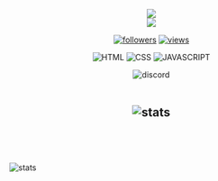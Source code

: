 <p align="center">
  <a href="https://github.com/Dev-Daami/readme-typing-svg"><img src="https://readme-typing-svg.herokuapp.com?font=B612&color=fe8019&center=true&vCenter=true&lines=Welcome+to+my+profile.;Hey+I'm+Daami!;I'm+16+years+old!;Have+a+great+day!;Currently+learning+Responsive+WebDev"></a>
  <br>
  <img src="https://komarev.com/ghpvc/?username=Dev-Daami&style=flat-square&color=fe8019&label=Views"
</p>

<p align="center">
  <a href="https://github.com/Dev-Daami">
    <img alt="followers" title="Follow me on Github" src="https://img.shields.io/github/followers/Dev-Daami?color=fabd2f&labelColor=fe8019&style=for-the-badge&logo=github&label=Follow"/></a>
  <a href="https://github.com/Dev-Daami/">
    <img alt="views" title="GitHub stars" src="https://img.shields.io/github/stars/Dev-Daami?color=fabd2f&labelColor=fe8019&style=for-the-badge&logo=github&label=Stars"/></a>
</p>

<p align="center">
  <img alt="HTML" title="HTML" src="https://img.shields.io/badge/HTML-FFD43B?style=for-the-badge&logo=html5&logoColor=darkgreen" />
  <img alt="CSS" title="CSS" src="https://img.shields.io/badge/CSS-FFD43B?style=for-the-badge&logo=CSS3&logoColor=darkgreen" />
  <img alt="JAVASCRIPT" title="JAVASCRIPT" src="https://img.shields.io/badge/JAVASCRIPT-FFD43B?style=for-the-badge&logo=JAVASCRIPT&logoColor=darkgreen" />
</p>
<!---
<div align="center">
  <h4>
  <details>
    <summary>🌟 frameworks</summary>
    <br>
      <p align="center">
        <img alt="NODE.JS" title="NODE.JS" src="https://img.shields.io/badge/NODE.JS-FFD43B?style=for-the-badge&logo=NODE-DOT-JS&logoColor=darkgreen" />
        <img alt="NPM" title="NPM" src="https://img.shields.io/badge/NPM-FFD43B?style=for-the-badge&logo=NPM&logoColor=darkgreen" />
        <img alt="GIT" title="GIT" src="https://img.shields.io/badge/GIT-FFD43B?style=for-the-badge&logo=GIT&logoColor=darkgreen" />
    </p>
  </details>
  </h4>
</div>
--->
<div align="center">
  <img alt="discord" title="discord" src="https://discord.c99.nl/widget/theme-3/395558746803142657.png">
</div>

<br>

<h2 align="center">
      <img alt="stats" title="STATS" src="https://github-readme-stats.vercel.app/api?username=Dev-Daami&show_icons=tru&theme=gruvbox&hide_border=true">
      <br/><br/>
</h2>

<br>
<br>


 <img alt="stats" title="STATS" src="https://activity-graph.herokuapp.com/graph?username=Dev-Daami&bg_color=282828&color=b4993e&line=9cc180&point=4e472c&hide_border=true">

